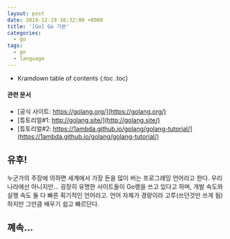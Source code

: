 ```yaml
---
layout: post
date: 2019-12-19 16:32:00 +0900
title: '[Go] Go 기본'
categories:
  - go
tags:
  - go
  - language
---
```


* Kramdown table of contents
{:toc .toc}

#### 관련 문서

- [공식 사이트: https://golang.org/](https://golang.org/)
- [튜토리얼#1: http://golang.site/](http://golang.site/)
- [튜토리얼#2: https://1ambda.github.io/golang/golang-tutorial/](https://1ambda.github.io/golang/golang-tutorial/)

## 유후!

누군가의 주장에 의하면 세계에서 가장 돈을 많이 버는 프로그래밍 언어라고 한다. 우리나라에선 아니지만... 굉장히 유명한 사이트들이 Go랭을 쓰고 있다고 하며, 개발 속도와 실행 속도 둘 다 빠른 획기적인 언어라고. 언어 자체가 경량이라 고루(쓰던것만 쓰게 됨)하지만 그만큼 배우기 쉽고 빠르단다.

## 꼐속...

